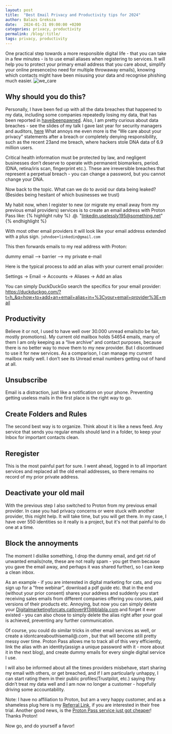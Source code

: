 ```yaml
---
layout: post
title:  "Best Email Privacy and Productivity tips for 2024"
author: Balazs Greksza
date:   2024-01-31 09:00:00 +0200
categories: privacy, productivity
permalink: /blog/:title/
tags: privacy, productivity
---
```


One practical step towards a more responsible digital life - that you can take in a few minutes - is to use email aliases when registering to services. 
It will help you to protect your primary email address that you care about, simplify your online presence(no need for multiple throwaway emails), knowing which contacts might have been misusing your data and recognise phishing much easier.
![we_care]({{urlimg}}/assets/img/we_care.jpg)

Why should you do this?
--------------------
Personally, I have been fed up with all the data breaches that happened to my data, including some companies repeatedly losing my data, that has been reported in [haveibeenpawned](https://haveibeenpwned.com/). 
Also, I am pretty curious about data breaches - see the slides of my talk I gave last year for security managers and auditors, [here](https://github.com/inverzeio/talks)
What annoys me even more is the “We care about your privacy” statements after a breach or completely denying responsibility, such as the recent 23and me breach, where hackers stole DNA data of 6.9 million users. 

Critical health information must be protected by law, and negligent businesses don’t deserve to operate with permanent biomarkers, period.(DNA, retina/iris scan, fingerprint etc.). 
These are irreversible breaches that represent a perpetual breach - you can change a password, but you cannot change your DNA.

Now back to the topic. What can we do to avoid our data being leaked? (Besides being hesitant of which businesses we trust)

My habit now, when I register to new (or migrate my email away from my previous email providers) services is to create an email address with Proton Pass like:
{% highlight ruby %}
<service>.<random word><random number>@<a domain owned by proton>.<top-level domain>
"linkedin.uselessly195@something.net"
{% endhighlight %}

With most other email providers it will look like your email address extended with a plus sign. `johndoe+linkedin@gmail.com`

This then forwards emails to my real address with Proton:

dummy email —> barrier —> my private e-mail

Here is the typical process to add an alias with your current email provider:

Settings → Email → Accounts → Aliases → Add an alias

You can simply DuckDuckGo search the specifics for your email provider: https://duckduckgo.com/?t=h_&q=how+to+add+an+email+alias+in+%3Cyour+email+provider%3E+mail

Productivity
--------------------
Believe it or not, I used to have well over 30.000 unread emails(to be fair, mostly promotions). My current old mailbox holds 54654 emails, many of them I am only keeping as a “live archive” and contact purposes, because there is no better way to move them to my new provider. But I discontinued to use it for new services.
As a comparison, I can manage my current mailbox really well. I don’t see its Unread email numbers getting out of hand at all.

Unsubscribe
--------------------
Email is a distraction, just like a notification on your phone. Preventing getting useless mails in the first place is the right way to go.

Create Folders and Rules
--------------------
The second best way is to organize. Think about it is like a news feed. Any service that sends you regular emails should land in a folder, to keep your Inbox for important contacts clean.

Reregister
--------------------
This is the most painful part for sure. I went ahead, logged in to all important services and replaced all the old email addresses, so there remains no record of my prior private address.

Deactivate your old mail
--------------------
With the previous step I also switched to Proton from my previous email provider. In case you had privacy concerns or were stuck with another provider, this might help. It will take time, but you will get there. In my case, I have over 550 identities so it really is a project, but it's not that painful to do one at a time.

Block the annoyments
--------------------
The moment I dislike something, I drop the dummy email, and get rid of unwanted emails(note, these are not really spam - you get them because you gave the email away, and perhaps it was shared further), so I can keep a clean inbox. 

As an example - if you are interested in digital marketing for cats, and you sign up for a "free webinar”, download a pdf guide etc. that in the end (without your prior consent) shares your address and suddenly you start receiving sales emails from different companies offering you courses, paid versions of their products etc. Annoying, but now you can simply delete your Digitalmarketingforcats.catlover913@blabla.com and forget it ever existed - you can also chose to simply delete the alias right after your goal is achieved, preventing any further communication.

Of course, you could do similar tricks in other email services as well, or create a idontcareabouthisemail@<youremailprovider>.com , but that will become still pretty messy over time. Proton Pass allows me to track all of this very efficiently, link the alias with an identity(assign a unique password with it - more about it in the next blog), and create dummy emails for every single digital service I use.

I will also be informed about all the times providers misbehave, start sharing my email with others, or get breached, and if I am particularly unhappy, I can start rating them in their public profiles(Trustpilot, etc.) saying they didn’t treat my data well and I am now no longer a customer - hopefully driving some accountability.

Note: I have no affiliation to Proton, but am a very happy customer, and as a shameless plug here is my [Referral Link](https://pr.tn/ref/QHQ345GN4CN0), if you are interested in their free trial. 
Another good news, is the [Proton Pass service just got cheaper](https://pr.tn/ref/QHQ345GN4CN0)! Thanks Proton!

Now go, and do yourself a favor!
